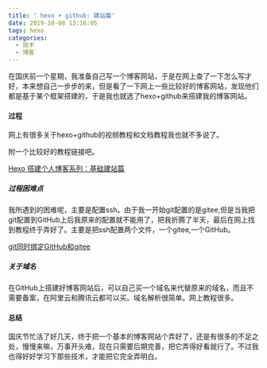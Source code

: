 ```yaml
---
title: ' hexo + github: 建站篇'
date: 2019-10-08 13:16:05
tags: hexo
categories:
  - 技术
  - 博客
---
```


  在国庆前一个星期，我准备自己写一个博客网站，于是在网上查了一下怎么写才好，本来想自己一步步的来，但是看了一下网上一些比较好的博客网站，发现他们都是基于某个框架搭建的，于是我也就选了hexo+github来搭建我的博客网站。

  <!-- more -->

#### 过程

  网上有很多关于hexo+github的视频教程和文档教程我也就不多说了。

附一个比较好的教程链接吧。

[Hexo 搭建个人博客系列：基础建站篇](http://yearito.cn/posts/hexo-get-started.html)

##### 过程困难点

  我所遇到的困难呢，主要是配置ssh。由于我一开始git配置的是gitee,但是当我把git配置到GitHub上后我原来的配置就不能用了，把我折腾了半天，最后在网上找到教程终于弄好了。主要是把ssh配置两个文件，一个gitee,一个GitHub。

[git同时绑定GitHub和gitee](https://my.oschina.net/u/3552749/blog/1678082)

##### 关于域名

  在GitHub上搭建好博客网站后，可以自己买一个域名来代替原来的域名，而且不需要备案，在阿里云和腾讯云都可以买。域名解析很简单。网上教程很多。

#### 总结

  国庆节忙活了好几天，终于把一个基本的博客网站个弄好了，还是有很多的不足之处，慢慢来嘛，万事开头难，现在只需要后期完善，把它弄得好看就行了。不过我也得好好学习下那些技术，才能把它完全弄明白。
